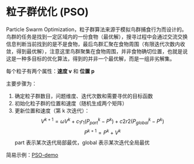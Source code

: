 # 粒子群优化 (PSO)

Particle Swarm Optimization，粒子群算法来源于模拟鸟群捕食行为而设计的。鸟群的任务是找到一定区域内的一份食物（最优解），搜寻过程中会通过交流交换信息判断当前找到的是不是食物，最后鸟群汇聚在食物周围（有限迭代次数内收敛，得到最优解），注意这里鸟群聚集在食物周围，并非食物确切位置，也就是说这是一种多目标的优化算法，得到的并非一个最优解，而是一组非劣解集。

每个粒子有两个属性：**速度 v** 和 **位置 p**

主要步骤为：

1. 确定粒子群数目，问题维度、迭代次数和需要寻优的目标函数
2. 初始化粒子群的位置和速度（随机生成两个矩阵）
3. 更新位置和速度（第 k 次迭代）：
$$
  V^{k+1} = \omega V^k + c_1r_1(P_{part}^{k} - P^k) + c2r2(P_{global}^k - P^k)
$$
$$
  P^{k+1} = P^{k} + V^{k}
$$
part 表示某次迭代局部最优，global 表示某次迭代全局最优

简易示例：[PSO-demo](https://github.com/icyzeroice/octave-draft/blob/master/icy-pso/icyPSO.m)
